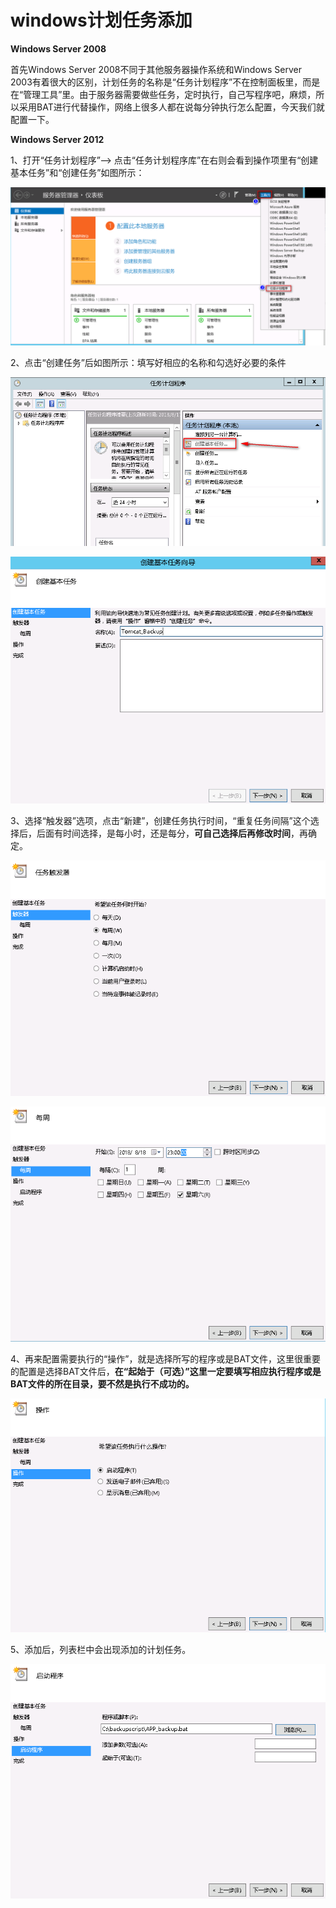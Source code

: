 







# windows计划任务添加

**Windows Server 2008**

首先Windows Server 2008不同于其他服务器操作系统和Windows Server 2003有着很大的区别，计划任务的名称是“任务计划程序”不在控制面板里，而是在“管理工具”里。由于服务器需要做些任务，定时执行，自己写程序吧，麻烦，所以采用BAT进行代替操作，网络上很多人都在说每分钟执行怎么配置，今天我们就配置一下。

 

**Windows Server 2012**

1、打开“任务计划程序”–> 点击“任务计划程序库”在右则会看到操作项里有“创建基本任务”和“创建任务”如图所示：

![img](assets/截图.png)

2、点击“创建任务”后如图所示：填写好相应的名称和勾选好必要的条件

![img](assets/截图-1591340300788.png)

![img](assets/截图-1591340314035.png)

3、选择“触发器”选项，点击“新建”，创建任务执行时间，“重复任务间隔”这个选择后，后面有时间选择，是每小时，还是每分，**可自己选择后再修改时间**，再确定。

![img](assets/截图-1591340330425.png)

![img](assets/截图-1591340339792.png)

 

4、再来配置需要执行的“操作”，就是选择所写的程序或是BAT文件，这里很重要的配置是选择BAT文件后，**在“起始于（可选）”这里一定要填写相应执行程序或是BAT文件的所在目录，要不然是执行不成功的。**

![img](assets/截图-1591340350335.png)

5、添加后，列表栏中会出现添加的计划任务。

![img](assets/截图-1591340361303.png)

